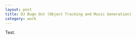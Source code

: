 ```yaml
---
layout: post
title: DJ Bugn Out (Object Tracking and Music Generation)
category: work
---
```

Test.
